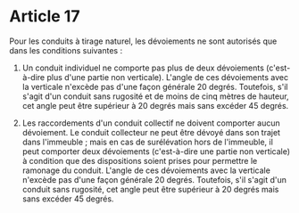 # Article 17

Pour les conduits à tirage naturel, les dévoiements ne sont autorisés que dans les conditions suivantes :

1. Un conduit individuel ne comporte pas plus de deux dévoiements (c'est-à-dire plus d'une partie non verticale). L'angle de ces dévoiements avec la verticale n'excède pas d'une façon générale 20 degrés. Toutefois, s'il s'agit d'un conduit sans rugosité et de moins de cinq mètres de hauteur, cet angle peut être supérieur à 20 degrés mais sans excéder 45 degrés.

2. Les raccordements d'un conduit collectif ne doivent comporter aucun dévoiement. Le conduit collecteur ne peut être dévoyé dans son trajet dans l'immeuble ; mais en cas de surélévation hors de l'immeuble, il peut comporter deux dévoiements (c'est-à-dire une partie non verticale) à condition que des dispositions soient prises pour permettre le ramonage du conduit. L'angle de ces dévoiements avec la verticale n'excède pas d'une façon générale 20 degrés. Toutefois, s'il s'agit d'un conduit sans rugosité, cet angle peut être supérieur à 20 degrés mais sans excéder 45 degrés.
